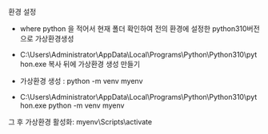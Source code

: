 환경 설정
- where python 을 적어서 현재 폴더 확인하여 전의 환경에 설정한 python310버전으로 가상환경생성
- C:\Users\Administrator\AppData\Local\Programs\Python\Python310\python.exe 복사 뒤에 가상환경 생성 만들기
- 가상환경 생성 :
python -m venv myenv

- C:\Users\Administrator\AppData\Local\Programs\Python\Python310\python.exe python -m venv myenv

그 후
가상환경 활성화:
myenv\Scripts\activate

